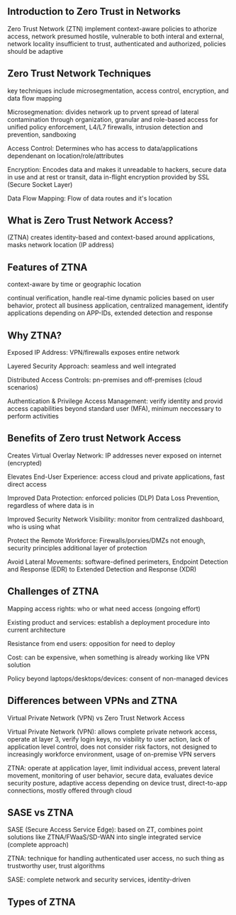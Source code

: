 ## Introduction to Zero Trust in Networks

Zero Trust Network (ZTN) implement context-aware policies to athorize access, network presumed hostile, vulnerable to both interal and external, network locality insufficient to trust, authenticated and authorized, policies should be adaptive

## Zero Trust Network Techniques

key techniques include microsegmentation, access control, encryption, and data flow mapping

Microsegmenation: divides network up to prvent spread of lateral contamination through organization, granular and role-based access for unified policy enforcement, L4/L7 firewalls, intrusion detection and prevention, sandboxing


Access Control: Determines who has access to data/applications dependenant on location/role/attributes

Encryption: Encodes data and makes it unreadable to hackers, secure data in use and at rest or transit, data in-flight encryption provided by SSL (Secure Socket Layer)

Data Flow Mapping: Flow of data routes and it's location 

## What is Zero Trust Network Access?

(ZTNA) creates identity-based and context-based around applications, masks network location (IP address) 

## Features of ZTNA

context-aware by time or geographic location

continual verification, handle real-time dynamic policies based on user behavior, protect all business application, centralized management, identify applications depending on APP-IDs, extended detection and response

## Why ZTNA?

Exposed IP Address: VPN/firewalls exposes entire network

Layered Security Approach: seamless and well integrated 

Distributed Access Controls: pn-premises and off-premises (cloud scenarios)

Authentication & Privilege Access Management: verify identity and provid access capabilities beyond standard user (MFA), minimum neccessary to perform activities

## Benefits of Zero trust Network Access

Creates Virtual Overlay Network: IP addresses never exposed on internet (encrypted)

Elevates End-User Experience: access cloud and private applications, fast direct access

Improved Data Protection: enforced policies (DLP) Data Loss Prevention, regardless of where data is in

Improved Security Network Visibility: monitor from centralized dashboard, who is using what

Protect the Remote Workforce: Firewalls/porxies/DMZs not enough, security principles additional layer of protection

Avoid Lateral Movements: software-defined perimeters, Endpoint Detection and Response (EDR) to Extended Detection and Response (XDR)

## Challenges of ZTNA

Mapping access rights: who or what need access (ongoing effort)

Existing product and services: establish a deployment procedure into current architecture

Resistance from end users: opposition for need to deploy

Cost: can be expensive, when something is already working like VPN solution

Policy beyond laptops/desktops/devices: consent of non-managed devices 

## Differences between VPNs and ZTNA

Virtual Private Network (VPN) vs Zero Trust Network Access

Virtual Private Network (VPN): allows complete private network access, operate at layer 3, verify login keys, no visbility to user action, lack of application level control, does not consider risk factors, not designed to increasingly workforce environment, usage of on-premise VPN servers

ZTNA: operate at application layer, limit individual access, prevent lateral movement, monitoring of user behavior, secure data, evaluates device security posture, adaptive access depending on device trust, direct-to-app connections, mostly offered through cloud 

## SASE vs ZTNA

SASE (Secure Access Service Edge): based on ZT, combines point solutions like ZTNA/FWaaS/SD-WAN into single integrated service (complete approach)

ZTNA: technique for handling authenticated user access, no such thing as trustworthy user, trust algorithms

SASE: complete network and security services, identity-driven

## Types of ZTNA






























































